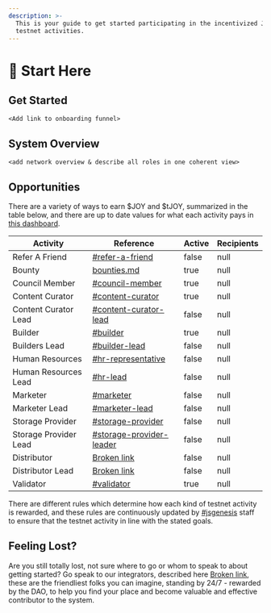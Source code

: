 ```yaml
---
description: >-
  This is your guide to get started participating in the incentivized Joystream
  testnet activities.
---
```


# 🎯 Start Here

## **Get Started**

`<Add link to onboarding funnel>`

## System Overview <a href="#system-overview" id="system-overview"></a>

`<add network overview & describe all roles in one coherent view>`

## Opportunities

There are a variety of ways to earn $JOY and $tJOY, summarized in the table below, and there are up to date values for what each activity pays in [this dashboard](http://joystream.org/dashboard).

<table><thead><tr><th>Activity</th><th>Reference</th><th data-type="checkbox" data-hidden>Active</th><th data-type="number" data-hidden>Recipients</th></tr></thead><tbody><tr><td>Refer A Friend</td><td><a data-mention href="testnet/founding-member-program.md#refer-a-friend">#refer-a-friend</a></td><td>false</td><td>null</td></tr><tr><td>Bounty</td><td><a data-mention href="system/bounties.md">bounties.md</a></td><td>true</td><td>null</td></tr><tr><td>Council Member</td><td><a data-mention href="system/council/#council-member">#council-member</a></td><td>true</td><td>null</td></tr><tr><td>Content Curator</td><td><a data-mention href="system/content-directory/#content-curator">#content-curator</a></td><td>true</td><td>null</td></tr><tr><td>Content Curator Lead</td><td><a data-mention href="system/content-directory/#content-curator-lead">#content-curator-lead</a></td><td>false</td><td>null</td></tr><tr><td>Builder</td><td><a data-mention href="system/builders/#builder">#builder</a></td><td>true</td><td>null</td></tr><tr><td>Builders Lead</td><td><a data-mention href="system/builders/#builder-lead">#builder-lead</a></td><td>false</td><td>null</td></tr><tr><td>Human Resources</td><td><a data-mention href="system/human-resources.md#hr-representative">#hr-representative</a></td><td>false</td><td>null</td></tr><tr><td>Human Resources Lead</td><td><a data-mention href="system/human-resources.md#hr-lead">#hr-lead</a></td><td>false</td><td>null</td></tr><tr><td>Marketer</td><td><a data-mention href="system/marketers.md#marketer">#marketer</a></td><td>false</td><td>null</td></tr><tr><td>Marketer Lead</td><td><a data-mention href="system/marketers.md#marketer-lead">#marketer-lead</a></td><td>false</td><td>null</td></tr><tr><td>Storage Provider</td><td><a data-mention href="system/storage/#storage-provider">#storage-provider</a></td><td>false</td><td>null</td></tr><tr><td>Storage Provider Lead</td><td><a data-mention href="system/storage/#storage-provider-leader">#storage-provider-leader</a></td><td>false</td><td>null</td></tr><tr><td>Distributor</td><td><a data-mention href="broken-reference">Broken link</a></td><td>false</td><td>null</td></tr><tr><td>Distributor Lead</td><td><a data-mention href="broken-reference">Broken link</a></td><td>false</td><td>null</td></tr><tr><td>Validator</td><td><a data-mention href="system/validation.md#validator">#validator</a></td><td>true</td><td>null</td></tr></tbody></table>

There are different rules which determine how each kind of testnet activity is rewarded, and these rules are continuously updated by [#jsgenesis](glossary.md#jsgenesis "mention") staff to ensure that the testnet activity in line with the stated goals.&#x20;

## Feeling Lost?

Are you still totally lost, not sure where to go or whom to speak to about getting started? Go speak to our integrators, described here [Broken link](broken-reference "mention"), these are the friendliest folks you can imagine, standing by 24/7 - rewarded by the DAO, to help you find your place and become valuable and effective contributor to the system.
